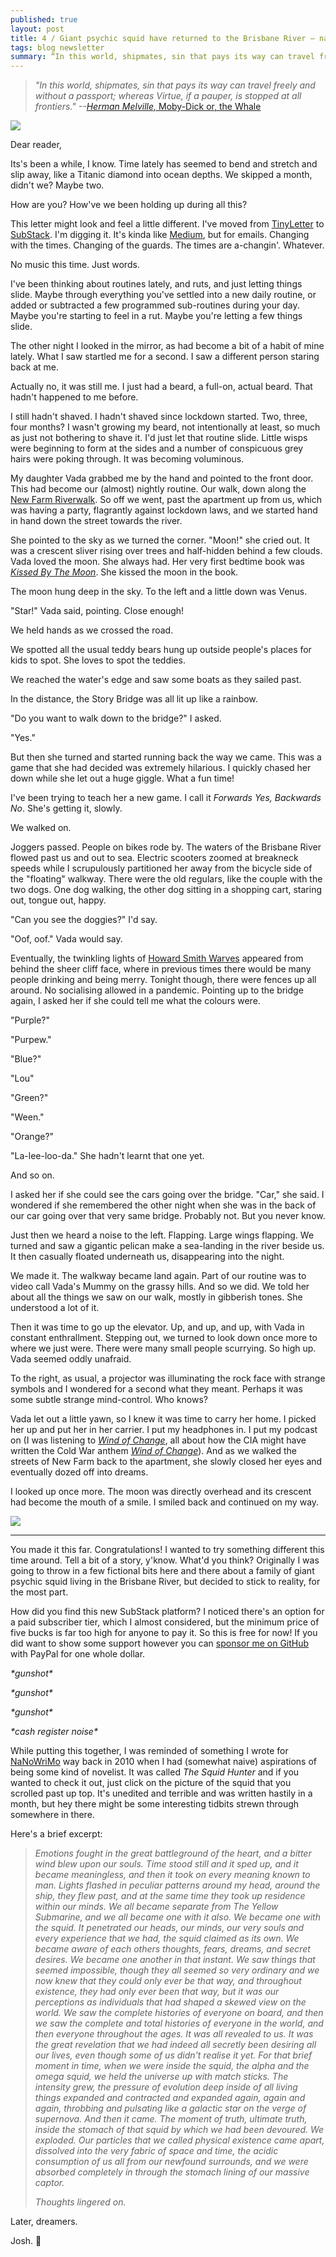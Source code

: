 ```yaml
---
published: true
layout: post
title: 4 / Giant psychic squid have returned to the Brisbane River — nature is healing — we are the virus
tags: blog newsletter
summary: “In this world, shipmates, sin that pays its way can travel freely and without a passport; whereas Virtue, if a pauper, is stopped at all frontiers.” ―Herman Melville, Moby-Dick or, the Whale
---
```


> *"In this world, shipmates, sin that pays its way can travel freely and without a passport; whereas Virtue, if a pauper, is stopped at all frontiers." --[Herman Melville, ](https://www.amazon.com/WHALE-COLLECTORS-INTRODUCTION-CLIFTON-FADIMAN/dp/0840769008/ref=as_li_ss_tl?dchild=1&keywords=Herman+Melville,+Moby-Dick+or,+the+Whale&qid=1590894822&sr=8-2&linkCode=ll1&tag=phocks-20&linkId=da1d276eaa7de9eb4b4cd1e5621fd9d5)*[Moby-Dick or, the Whale](https://www.amazon.com/WHALE-COLLECTORS-INTRODUCTION-CLIFTON-FADIMAN/dp/0840769008/ref=as_li_ss_tl?dchild=1&keywords=Herman+Melville,+Moby-Dick+or,+the+Whale&qid=1590894822&sr=8-2&linkCode=ll1&tag=phocks-20&linkId=da1d276eaa7de9eb4b4cd1e5621fd9d5)

[![](/public/img/giant-squid.png)](https://docs.google.com/document/d/1nT0kkg3BYA3CStATCa_nViYW7FFtnwCxxbKKnZr1G2A/edit?usp=sharing)

Dear reader,

Its's been a while, I know. Time lately has seemed to bend and stretch and slip away, like a Titanic diamond into ocean depths. We skipped a month, didn't we? Maybe two.

How are you? How've we been holding up during all this?

This letter might look and feel a little different. I've moved from [TinyLetter](https://tinyletter.com) to [SubStack](https://substack.com). I'm digging it. It's kinda like [Medium](https://medium.com/), but for emails. Changing with the times. Changing of the guards. The times are a-changin'. Whatever.

No music this time. Just words.

I've been thinking about routines lately, and ruts, and just letting things slide. Maybe through everything you've settled into a new daily routine, or added or subtracted a few programmed sub-routines during your day. Maybe you're starting to feel in a rut. Maybe you're letting a few things slide.

The other night I looked in the mirror, as had become a bit of a habit of mine lately. What I saw startled me for a second. I saw a different person staring back at me.

Actually no, it was still me. I just had a beard, a full-on, actual beard. That hadn't happened to me before.

I still hadn't shaved. I hadn't shaved since lockdown started. Two, three, four months? I wasn't growing my beard, not intentionally at least, so much as just not bothering to shave it. I'd just let that routine slide. Little wisps were beginning to form at the sides and a number of conspicuous grey hairs were poking through. It was becoming voluminous.

My daughter Vada grabbed me by the hand and pointed to the front door. This had become our (almost) nightly routine. Our walk, down along the [New Farm Riverwalk](https://foursquare.com/v/new-farm-riverwalk/4bdfd3b60ee3a593237a35b0). So off we went, past the apartment up from us, which was having a party, flagrantly against lockdown laws, and we started hand in hand down the street towards the river.

She pointed to the sky as we turned the corner. "Moon!" she cried out. It was a crescent sliver rising over trees and half-hidden behind a few clouds. Vada loved the moon. She always had. Her very first bedtime book was *[Kissed By The Moon](https://www.amazon.com.au/Kissed-Moon-Alison-Lester/dp/0143789759/ref=as_li_ss_tl?ie=UTF8&linkCode=ll1&tag=phocks00-22&linkId=64be465f19a7f082cfbec65b462c0a92&language=en_AU)*. She kissed the moon in the book.

The moon hung deep in the sky. To the left and a little down was Venus.

"Star!" Vada said, pointing. Close enough!

We held hands as we crossed the road.

We spotted all the usual teddy bears hung up outside people's places for kids to spot. She loves to spot the teddies.

We reached the water's edge and saw some boats as they sailed past.

In the distance, the Story Bridge was all lit up like a rainbow.

"Do you want to walk down to the bridge?" I asked.

"Yes."

But then she turned and started running back the way we came. This was a game that she had decided was extremely hilarious. I quickly chased her down while she let out a huge giggle. What a fun time!

I've been trying to teach her a new game. I call it *Forwards Yes, Backwards No*. She's getting it, slowly.

We walked on.

Joggers passed. People on bikes rode by. The waters of the Brisbane River flowed past us and out to sea. Electric scooters zoomed at breakneck speeds while I scrupulously partitioned her away from the bicycle side of the "floating" walkway. There were the old regulars, like the couple with the two dogs. One dog walking, the other dog sitting in a shopping cart, staring out, tongue out, happy.

"Can you see the doggies?" I'd say.

"Oof, oof." Vada would say.

Eventually, the twinkling lights of [Howard Smith Warves](https://en.wikipedia.org/wiki/Howard_Smith_Wharves) appeared from behind the sheer cliff face, where in previous times there would be many people drinking and being merry. Tonight though, there were fences up all around. No socialising allowed in a pandemic. Pointing up to the bridge again, I asked her if she could tell me what the colours were.

"Purple?"

"Purpew."

"Blue?"

"Lou"

"Green?"

"Ween."

"Orange?"

"La-lee-loo-da." She hadn't learnt that one yet.

And so on.

I asked her if she could see the cars going over the bridge. "Car," she said. I wondered if she remembered the other night when she was in the back of our car going over that very same bridge. Probably not. But you never know.

Just then we heard a noise to the left. Flapping. Large wings flapping. We turned and saw a gigantic pelican make a sea-landing in the river beside us. It then casually floated underneath us, disappearing into the night.

We made it. The walkway became land again. Part of our routine was to video call Vada's Mummy on the grassy hills. And so we did. We told her about all the things we saw on our walk, mostly in gibberish tones. She understood a lot of it.

Then it was time to go up the elevator. Up, and up, and up, with Vada in constant enthrallment. Stepping out, we turned to look down once more to where we just were. There were many small people scurrying. So high up. Vada seemed oddly unafraid.

To the right, as usual, a projector was illuminating the rock face with strange symbols and I wondered for a second what they meant. Perhaps it was some subtle strange mind-control. Who knows?

Vada let out a little yawn, so I knew it was time to carry her home. I picked her up and put her in her carrier. I put my headphones in. I put my podcast on (I was listening to *[Wind of Change](https://newsroom.spotify.com/2020-05-12/cold-war-propaganda-meets-music-icons-on-new-investigative-podcast-wind-of-change/)*, all about how the CIA might have written the Cold War anthem *[Wind of Change](https://en.wikipedia.org/wiki/Wind_of_Change_(Scorpions_song))*). And as we walked the streets of New Farm back to the apartment, she slowly closed her eyes and eventually dozed off into dreams.

I looked up once more. The moon was directly overhead and its crescent had become the mouth of a smile. I smiled back and continued on my way.

![](/public/img/rainbow-bridge.jpg)

* * * * *

You made it this far. Congratulations! I wanted to try something different this time around. Tell a bit of a story, y'know. What'd you think? Originally I was going to throw in a few fictional bits here and there about a family of giant psychic squid living in the Brisbane River, but decided to stick to reality, for the most part.

How did you find this new SubStack platform? I noticed there's an option for a paid subscriber tier, which I almost considered, but the minimum price of five bucks is far too high for anyone to pay it. So this is free for now! If you did want to show some support however you can [sponsor me on GitHub](https://github.com/sponsors/phocks) with PayPal for one whole dollar.

_\*gunshot\*_

_\*gunshot\*_

_\*gunshot\*_

_\*cash register noise\*_

While putting this together, I was reminded of something I wrote for [NaNoWriMo](https://nanowrimo.org/) way back in 2010 when I had (somewhat naive) aspirations of being some kind of novelist. It was called *The Squid Hunter* and if you wanted to check it out, just click on the picture of the squid that you scrolled past up top. It's unedited and terrible and was written hastily in a month, but hey there might be some interesting tidbits strewn through somewhere in there.

Here's a brief excerpt:

> *Emotions fought in the great battleground of the heart, and a bitter wind blew upon our souls. Time stood still and it sped up, and it became meaningless, and then it took on every meaning known to man. Lights flashed in peculiar patterns around my head, around the ship, they flew past, and at the same time they took up residence within our minds. We all became separate from The Yellow Submarine, and we all became one with it also. We became one with the squid. It penetrated our heads, our minds, our very souls and every experience that we had, the squid claimed as its own. We became aware of each others thoughts, fears, dreams, and secret desires. We became one another in that instant. We saw things that seemed impossible, though they all seemed so very ordinary and we now knew that they could only ever be that way, and throughout existence, they had only ever been that way, but it was our perceptions as individuals that had shaped a skewed view on the world. We saw the complete histories of everyone on board, and then we saw the complete and total histories of everyone in the world, and then everyone throughout the ages. It was all revealed to us. It was the great revelation that we had indeed all secretly been desiring all our lives, even though some of us didn't realise it yet. For that brief moment in time, when we were inside the squid, the alpha and the omega squid, we held the universe up with match sticks. The intensity grew, the pressure of evolution deep inside of all living things expanded and contracted and expanded again, again and again, throbbing and pulsating like a galactic star on the verge of supernova. And then it came. The moment of truth, ultimate truth, inside the stomach of that squid by which we had been devoured. We exploded. Our particles that we called physical existence came apart, dissolved into the very fabric of space and time, the acidic consumption of us all from our newfound surrounds, and we were absorbed completely in through the stomach lining of our massive captor.*
>
> *Thoughts lingered on.*

Later, dreamers.

Josh. 🦑